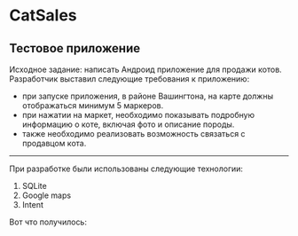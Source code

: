 # CatSales
## Тестовое приложение

Исходное задание: написать Андроид приложение для продажи котов. 
Разработчик выставил следующие требования к приложению:
- при запуске приложения, в районе Вашингтона, на карте должны отображаться минимум 5 маркеров.
- при нажатии на маркет, необходимо показывать подробную информацию о коте, включая фото и описание породы.
- также необходимо реализовать возможность связаться с продавцом кота.
***
При разработке были использованы следующие технологии:
1. SQLite
2. Google maps
3. Intent

Вот что получилось: 
